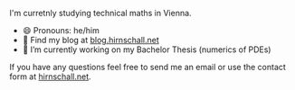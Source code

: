 <!--
### Hi there 👋

**shirnschall/shirnschall** is a ✨ _special_ ✨ repository because its `README.md` (this file) appears on your GitHub profile.

Here are some ideas to get you started:

- 🔭 I’m currently working on ...
- 🌱 I’m currently learning ...
- 👯 I’m looking to collaborate on ...
- 🤔 I’m looking for help with ...
- 💬 Ask me about ...
- 📫 How to reach me: ...
- 😄 Pronouns: ...
- ⚡ Fun fact: ...
-->

I'm curretnly studying technical maths in Vienna.

- 😄 Pronouns: he/him
- 💬 Find my blog at [blog.hirnschall.net](https://blog.hirnschall.net)
- 🔭 I’m currently working on my Bachelor Thesis (numerics of PDEs)

If you have any questions feel free to send me an email or use the contact form at [hirnschall.net](https://hirnschall.net#contact).
